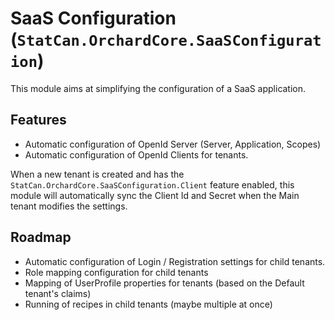 # SaaS Configuration (`StatCan.OrchardCore.SaaSConfiguration`)

This module aims at simplifying the configuration of a SaaS application. 

## Features
- Automatic configuration of OpenId Server (Server, Application, Scopes)
- Automatic configuration of OpenId Clients for tenants.

When a new tenant is created and has the `StatCan.OrchardCore.SaaSConfiguration.Client` feature enabled, this module will automatically sync the Client Id and Secret when the Main tenant modifies the settings.

## Roadmap
- Automatic configuration of Login / Registration settings for child tenants.
- Role mapping configuration for child tenants
- Mapping of UserProfile properties for tenants (based on the Default tenant's claims)
- Running of recipes in child tenants (maybe multiple at once)

